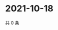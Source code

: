 # 2021-10-18

共 0 条

<!-- BEGIN WEIBO -->
<!-- 最后更新时间 Mon Oct 18 2021 08:41:01 GMT+0800 (China Standard Time) -->

<!-- END WEIBO -->
